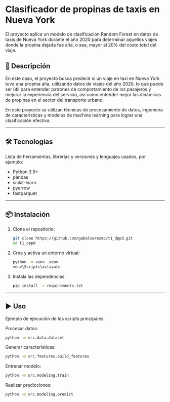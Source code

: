 # Clasificador de propinas de taxis en Nueva York

El proyecto aplica un modelo de clasificación Random Forest en datos de taxis de Nueva York durante el año 2020 para determinar aquellos viajes donde la propina dejada fue alta, o sea, mayor al 20% del costo total del viaje.


## 📖 Descripción

En este caso, el proyecto busca predecir si un viaje en taxi en Nueva York tuvo una propina alta, utilizando datos de viajes del año 2020, lo que puede ser útil para entender patrones de comportamiento de los pasajeros y mejorar la experiencia del servicio, así como entender mejor las dinámicas de propinas en el sector del transporte urbano.

En este proyecto se utilizan técnicas de procesamiento de datos, ingeniería de características y modelos de machine learning para lograr una clasificación efectiva.

---

## 🛠 Tecnologías

Lista de herramientas, librerías y versiones y lenguajes usados, por ejemplo:

- Python 3.9+
- pandas
- scikit-learn
- pyarrow
- fastparquet

---


## 📦 Instalación

1. Clona el repositorio:
   ```bash
   git clone https://github.com/gabalvarezmc/t1_dppd.git
   cd t1_dppd
   ```
2. Crea y activa un entorno virtual:
   ```bash
   python -m venv .venv
   venv\Scripts\activate
   ```
3. Instala las dependencias:
   ```bash
   pip install -r requirements.txt
   ```

---

## ▶️ Uso

Ejemplo de ejecución de los scripts principales:

Procesar datos:
```bash
python -m src.data.dataset
```

Generar características:
```bash
python -m src.features.build_features
```

Entrenar modelo:
```bash
python -m src.modeling.train
```

Realizar predicciones:
```bash
python -m src.modeling.predict
```
